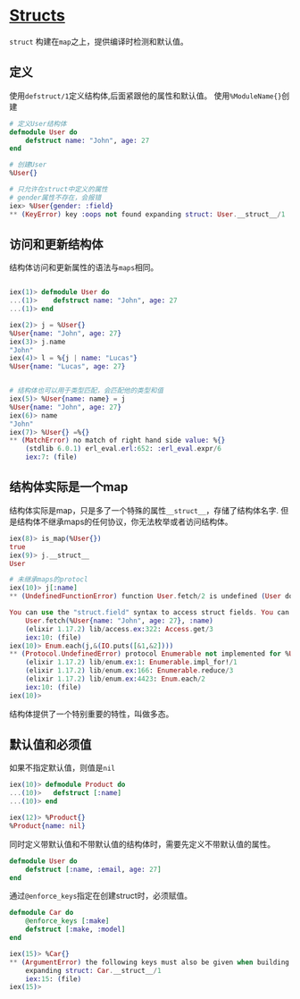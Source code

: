 # [Structs](https://github.com/elixir-lang/elixir/blob/v1.17.2/lib/elixir/pages/getting-started/structs.md#L1)

`struct` 构建在`map`之上，提供编译时检测和默认值。

## 定义

使用`defstruct/1`定义结构体,后面紧跟他的属性和默认值。
使用`%ModuleName{}`创建

```elixir
# 定义User结构体
defmodule User do
    defstruct name: "John", age: 27
end

# 创建User
%User{}

# 只允许在struct中定义的属性
# gender属性不存在，会报错
iex> %User{gender: :field}
** (KeyError) key :oops not found expanding struct: User.__struct__/1
```

## 访问和更新结构体

结构体访问和更新属性的语法与`maps`相同。

```elixir

iex(1)> defmodule User do
...(1)>    defstruct name: "John", age: 27
...(1)> end

iex(2)> j = %User{}
%User{name: "John", age: 27}
iex(3)> j.name
"John"
iex(4)> l = %{j | name: "Lucas"}
%User{name: "Lucas", age: 27}


# 结构体也可以用于类型匹配，会匹配他的类型和值
iex(5)> %User{name: name} = j
%User{name: "John", age: 27}
iex(6)> name
"John"
iex(7)> %User{} =%{}
** (MatchError) no match of right hand side value: %{}
    (stdlib 6.0.1) erl_eval.erl:652: :erl_eval.expr/6
    iex:7: (file)

```

## 结构体实际是一个map

结构体实际是map，只是多了一个特殊的属性`__struct__`，存储了结构体名字.
但是结构体不继承maps的任何协议，你无法枚举或者访问结构体。

```elixir
iex(8)> is_map(%User{})
true
iex(9)> j.__struct__
User

# 未继承maps的protocl
iex(10)> j[:name]
** (UndefinedFunctionError) function User.fetch/2 is undefined (User does not implement the Access behaviour

You can use the "struct.field" syntax to access struct fields. You can also use Access.key!/1 to access struct fields dynamically inside get_in/put_in/update_in)
    User.fetch(%User{name: "John", age: 27}, :name)
    (elixir 1.17.2) lib/access.ex:322: Access.get/3
    iex:10: (file)
iex(10)> Enum.each(j,&(IO.puts([&1,&2])))
** (Protocol.UndefinedError) protocol Enumerable not implemented for %User{name: "John", age: 27} of type User (a struct)
    (elixir 1.17.2) lib/enum.ex:1: Enumerable.impl_for!/1
    (elixir 1.17.2) lib/enum.ex:166: Enumerable.reduce/3
    (elixir 1.17.2) lib/enum.ex:4423: Enum.each/2
    iex:10: (file)
iex(10)> 
```

结构体提供了一个特别重要的特性，叫做多态。

## 默认值和必须值

如果不指定默认值，则值是`nil`

```elixir
iex(10)> defmodule Product do
...(10)>   defstruct [:name]
...(10)> end

iex(12)> %Product{}
%Product{name: nil}

```

同时定义带默认值和不带默认值的结构体时，需要先定义不带默认值的属性。

```elixir
defmodule User do
    defstruct [:name, :email, age: 27]
end
```

通过`@enforce_keys`指定在创建struct时，必须赋值。

```elixir
defmodule Car do
    @enforce_keys [:make]
    defstruct [:make, :model]
end

iex(15)> %Car{}
** (ArgumentError) the following keys must also be given when building struct Car: [:make]
    expanding struct: Car.__struct__/1
    iex:15: (file)
iex(15)> 
```



